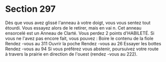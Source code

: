 # Section 297

Dès que vous avez glissé l'anneau à votre doigt, vous vous sentez
tout étourdi. Vous essayez alors de le retirer, mais en vai n. Cet
anneau ensorcelé est un Anneau de Clarté. Vous perdez 2 points
d'HABILETÉ. Si vous ne l'avez pas encore fait, vous pouvez :
Boire le contenu de la fiole    Rendez -vous au  311
Ouvrir la poche       Rendez -vous au 26
Essayer les bottes       Rendez -vous au  94
Si vous préférez vous abstenir, poursuivez votre route à travers la
prairie en direction de l'ouest (rendez -vous au 222).